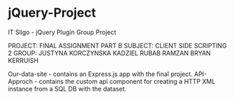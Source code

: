 # jQuery-Project
IT Sligo - jQuery Plugin Group Project

PROJECT:		FINAL ASSIGNMENT PART B 
SUBJECT:		CLIENT SIDE SCRIPTING 2
GROUP:			JUSTYNA KORCZYNSKA KADZIEL
				RUBAB RAMZAN
				BRYAN KERRUISH


Our-data-site - contains an Express.js app with the final project.
API-Approch - contains the custom api component for creating a HTTP XML instance from a SQL DB with the dataset.


